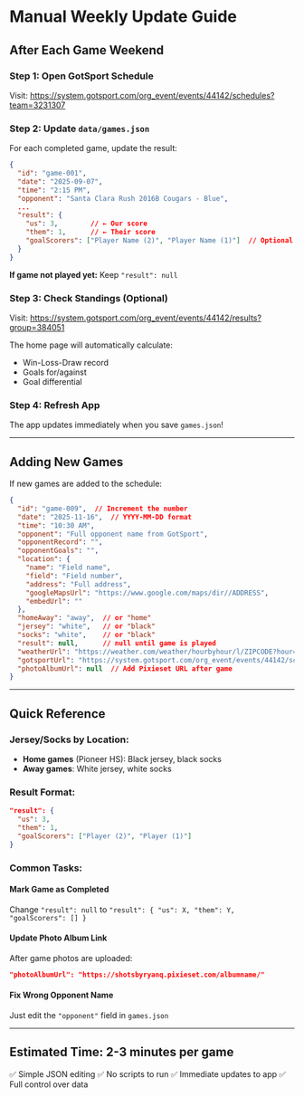 # Manual Weekly Update Guide

## After Each Game Weekend

### Step 1: Open GotSport Schedule
Visit: https://system.gotsport.com/org_event/events/44142/schedules?team=3231307

### Step 2: Update `data/games.json`

For each completed game, update the result:

```json
{
  "id": "game-001",
  "date": "2025-09-07",
  "time": "2:15 PM",
  "opponent": "Santa Clara Rush 2016B Cougars - Blue",
  ...
  "result": {
    "us": 3,        // ← Our score
    "them": 1,      // ← Their score
    "goalScorers": ["Player Name (2)", "Player Name (1)"]  // Optional
  }
}
```

**If game not played yet:** Keep `"result": null`

### Step 3: Check Standings (Optional)
Visit: https://system.gotsport.com/org_event/events/44142/results?group=384051

The home page will automatically calculate:
- Win-Loss-Draw record
- Goals for/against
- Goal differential

### Step 4: Refresh App
The app updates immediately when you save `games.json`!

---

## Adding New Games

If new games are added to the schedule:

```json
{
  "id": "game-009",  // Increment the number
  "date": "2025-11-16",  // YYYY-MM-DD format
  "time": "10:30 AM",
  "opponent": "Full opponent name from GotSport",
  "opponentRecord": "",
  "opponentGoals": "",
  "location": {
    "name": "Field name",
    "field": "Field number",
    "address": "Full address",
    "googleMapsUrl": "https://www.google.com/maps/dir//ADDRESS",
    "embedUrl": ""
  },
  "homeAway": "away",  // or "home"
  "jersey": "white",   // or "black"
  "socks": "white",    // or "black"
  "result": null,      // null until game is played
  "weatherUrl": "https://weather.com/weather/hourbyhour/l/ZIPCODE?hour=TIME",
  "gotsportUrl": "https://system.gotsport.com/org_event/events/44142/schedules?team=3231307",
  "photoAlbumUrl": null  // Add Pixieset URL after game
}
```

---

## Quick Reference

### Jersey/Socks by Location:
- **Home games** (Pioneer HS): Black jersey, black socks
- **Away games**: White jersey, white socks

### Result Format:
```json
"result": {
  "us": 3,
  "them": 1,
  "goalScorers": ["Player (2)", "Player (1)"]
}
```

### Common Tasks:

#### Mark Game as Completed
Change `"result": null` to `"result": { "us": X, "them": Y, "goalScorers": [] }`

#### Update Photo Album Link
After game photos are uploaded:
```json
"photoAlbumUrl": "https://shotsbyryanq.pixieset.com/albumname/"
```

#### Fix Wrong Opponent Name
Just edit the `"opponent"` field in `games.json`

---

## Estimated Time: 2-3 minutes per game

✅ Simple JSON editing
✅ No scripts to run
✅ Immediate updates to app
✅ Full control over data